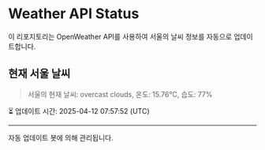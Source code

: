 
# Weather API Status

이 리포지토리는 OpenWeather API를 사용하여 서울의 날씨 정보를 자동으로 업데이트합니다.

## 현재 서울 날씨
> 서울의 현재 날씨: overcast clouds, 온도: 15.76°C, 습도: 77%

⏳ 업데이트 시간: 2025-04-12 07:57:52 (UTC)

---
자동 업데이트 봇에 의해 관리됩니다.
